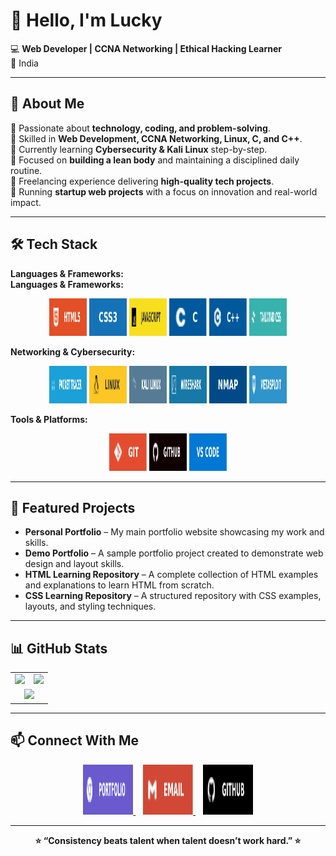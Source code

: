 # 👋 Hello, I'm Lucky  

💻 **Web Developer | CCNA Networking | Ethical Hacking Learner**  
📍 India  

---

## 🚀 About Me  
 🔹 Passionate about **technology, coding, and problem-solving**.  
 🔹 Skilled in **Web Development, CCNA Networking, Linux, C, and C++**.  
 🔹 Currently learning **Cybersecurity & Kali Linux** step-by-step.  
 🔹 Focused on **building a lean body** and maintaining a disciplined daily routine.  
 🔹 Freelancing experience delivering **high-quality tech projects**.  
 🔹 Running **startup web projects** with a focus on innovation and real-world impact.  


---

## 🛠 Tech Stack  

**Languages & Frameworks:**  
**Languages & Frameworks:**  

<p align="center">
  <img src="./img/html5.svg" alt="HTML5" width="60" height="60" />
  <img src="./img/css3.svg" alt="CSS3" width="60" height="60" />
  <img src="./img/js.svg" alt="JavaScript" width="60" height="60" />
  <img src="./img/c.svg" alt="C" width="60" height="60" />
  <img src="./img/c++.svg" alt="C++" width="60" height="60" />
  <img src="./img/tailwind.svg" alt="TailwindCSS" width="60" height="60" />
</p>


**Networking & Cybersecurity:**  
<p align="center">
  <img src="./img/packettracer.svg" alt="HTML5" width="60" height="60" />
  <img src="./img/linux.svg" alt="CSS3" width="60" height="60" />
  <img src="./img/kalilinux.svg" alt="JavaScript" width="60" height="60" />
  <img src="./img/wireshark.svg" alt="C" width="60" height="60" />
  <img src="./img/nmap.svg" alt="C++" width="60" height="60" />
  <img src="./img/metasploit.svg" alt="TailwindCSS" width="60" height="60" />
</p>

**Tools & Platforms:**  
<p align="center">
  <img src="./img/git.svg" alt="HTML5" width="60" height="60" />
  <img src="./img/github.svg" alt="CSS3" width="60" height="60" />
  <img src="./img/vscode.svg" alt="JavaScript" width="60" height="60" />
</p>


---


## 📌 Featured Projects  
- **Personal Portfolio** – My main portfolio website showcasing my work and skills.  
- **Demo Portfolio** – A sample portfolio project created to demonstrate web design and layout skills.  
- **HTML Learning Repository** – A complete collection of HTML examples and explanations to learn HTML from scratch.  
- **CSS Learning Repository** – A structured repository with CSS examples, layouts, and styling techniques.  


---

## 📊 GitHub Stats

<table align="center">
  <tr>
    <td>
      <img src="https://github-readme-stats.vercel.app/api?username=luckyyofficial&show_icons=true&theme=radical" height="200"/>
    </td>
    <td>
      <img src="https://github-readme-streak-stats.herokuapp.com/?user=luckyyofficial&theme=radical" height="200"/>
    </td>
  </tr>
  <tr>
    <td colspan="2" align="center">
      <img src="https://github-readme-stats.vercel.app/api/top-langs/?username=luckyyofficial&layout=compact&theme=radical" height="200"/>
    </td>
  </tr>
</table>

---


## 📫 Connect With Me  

<p align="center">
  <a href="https://your-portfolio-link.com" target="_blank">
    <img src="./img/portfolio.svg" alt="Portfolio" width="80" height="80" />
  </a>
  &nbsp;&nbsp;
  <a href="mailto:your-email@example.com">
    <img src="./img/email.svg" alt="Email" width="80" height="80" />
  </a>
  &nbsp;&nbsp;
  <a href="https://github.com/YourUsername" target="_blank">
    <img src="./img/githubend.svg" alt="GitHub" width="80" height="80" />
  </a>
</p>







---

<p align="center"><b>⭐ “Consistency beats talent when talent doesn’t work hard.” ⭐</b></p>

